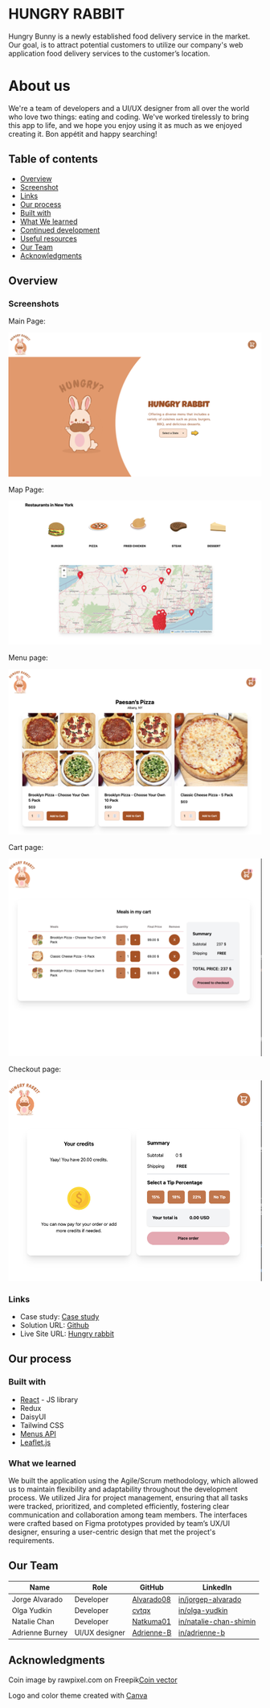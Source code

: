 # HUNGRY RABBIT


<!--Hungry Rabbit is a food search app that offers a variety of meals to choose from in your location.-->

Hungry Bunny is a newly established food delivery service in the market. Our goal,
is to attract potential customers to utilize our company's web application food delivery
services to the customer’s location.


# About us


We're a team of developers and  a UI/UX designer from all over the world who love two things: eating and coding. We've worked tirelessly to bring this app to life, and we hope you enjoy using it as much as we enjoyed creating it. Bon appétit and happy
searching!
 


## Table of contents


- [Overview](#overview)
 - [Screenshot](#screenshot)
 - [Links](#links)
- [Our process](#my-process)
 - [Built with](#built-with)
 - [What We learned](#what-i-learned)
 - [Continued development](#continued-development)
 - [Useful resources](#useful-resources)
- [Our Team](#our-team)
- [Acknowledgments](#acknowledgments)


## Overview


### Screenshots 

Main Page:

![](./public/screenshots/MainPage.png)

Map Page:

![](./public/screenshots/Map.png)

Menu page:

![](./public/screenshots/Menu.png)

Cart page:

![](./public/screenshots/Cart.png)

Checkout page:

![](./public/screenshots/CheckoutScreen.png)


### Links

- Case study: [Case study](https://boatneck-brie-0a1.notion.site/Hungry-Bunny-221b2d2f3ddb4481b0807af823508bbf)
- Solution URL: [Github](https://github.com/chingu-voyages/v50-tier2-team-14)
- Live Site URL: [Hungry rabbit](https://hungry-rabbit.onrender.com/)


## Our process


### Built with


- [React](https://reactjs.org/) - JS library
- Redux
- DaisyUI
- Tailwind CSS
- [Menus API](https://menus-api.vercel.app/)
- [Leaflet.js](https://react-leaflet.js.org/)


### What we learned


We built the application using the Agile/Scrum methodology, which allowed us to maintain flexibility and adaptability throughout the development process. We utilized Jira for project management, ensuring that all tasks were tracked, prioritized, and completed efficiently, fostering clear communication and collaboration among team members. The interfaces were crafted based on Figma prototypes provided by team’s UX/UI designer, ensuring a user-centric design that met the project's requirements.






## Our Team


| Name | Role | GitHub | LinkedIn |
| ----------- | ----------- | ----------- |----------- |
| Jorge Alvarado | Developer | [Alvarado08](https://github.com/Alvarado08) | [in/jorgep-alvarado](https://www.linkedin.com/in/jorgep-alvarado) |
| Olga Yudkin | Developer | [cvtqx](https://github.com/cvtqx) | [in/olga-yudkin](https://www.linkedin.com/in/olga-yudkin/) |
| Natalie Chan | Developer | [Natkuma01](https://github.com/Natkuma01) | [in/natalie-chan-shimin](https://www.linkedin.com/in/natalie-chan-shimin/) |
| Adrienne Burney | UI/UX designer| [Adrienne-B](https://github.com/Adrienne-B) | [in/adrienne-b](https://www.linkedin.com/in/adrienne-burney-ux-ui-designer/) |




## Acknowledgments  




Coin image by rawpixel.com on Freepik[Coin vector](https://www.freepik.com/free-vector/dollar_2900482.htm#fromView=search&page=1&position=1&uuid=9c61a593-8ea9-46b0-880b-00cd41eb97b9)


Logo and color theme created with [Canva](https://www.canva.com/design/DAGKejxw9WU/0gOPD48dQP9Iu-yOPeOxfA/view?utm_content=DAGKejxw9WU&utm_campaign=designshare&utm_medium=link&utm_source=editor)






